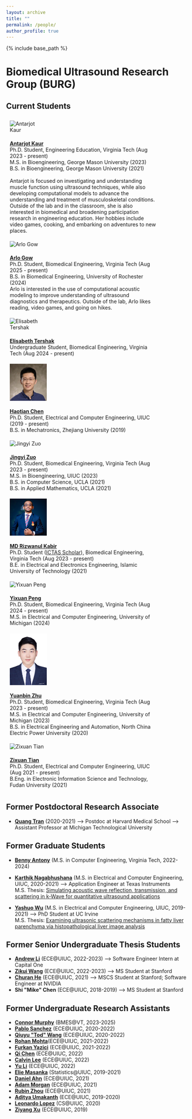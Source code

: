 ```yaml
---
layout: archive
title: ""
permalink: /people/
author_profile: true
---
```


{% include base_path %}

Biomedical Ultrasound Research Group (BURG)
======

## Current Students
<style>
.container {
  display: table;  #The container is needed to keep the column width consistent among rows.  
}

.row {
  width: 100%;
  height: 100%;
  display:table-row;
}
  
.column {
  float: left;
  padding: 10px;
}

.left {
  width: 20%;
  display: table-cell;
  vertical-align: middle;
}

.right {
  width: 80%;
  display: table-cell;
  vertical-align: middle;
}
  
@media screen and (max-width: 600px) {
  .column {
    width: 100%;
  }
  .left {
    width: 150px;
  }
}  
</style>

<div container>

<div class="row">
  <div class="column left">
    <div class="member__avatar">
      <img src="https://media.licdn.com/dms/image/D4D03AQFvkkk2iJ44Aw/profile-displayphoto-shrink_800_800/0/1700585993642?e=1724889600&v=beta&t=5TpZQlqOM74nhUvrcJlVWuYPzlLPXe-LAtqGjDI6jMM" align="left" class="member__avatar" alt="Antarjot Kaur"> 
    </div>
  </div>
  <div class="column right">
    <div class="member profile">
      <a href="https://www.linkedin.com/in/antarjot-kaur-5908461a2/"><strong>Antarjot Kaur</strong></a> <br>
      Ph.D. Student, Engineering Education, Virginia Tech (Aug 2023 - present)<br>
      M.S. in Bioengineering, George Mason University (2023)<br>
      B.S. in Bioengineering, George Mason University (2021)<br><br>
      Antarjot is focused on investigating and understanding muscle function using ultrasound techniques, while also developing computational models to advance the understanding and treatment of musculoskeletal conditions. Outside of the lab and in the classroom, she is also interested in biomedical and broadening participation research in engineering education. Her hobbies include video games, cooking, and embarking on adventures to new places. <br>
    </div>
  </div>
</div>

<div class="row">
  <div class="column left">
    <div class="member__avatar">
      <img src="/images/img/students/Arlo Gow.jpg" align="left" class="member__avatar" alt="Arlo Gow"> 
    </div>
  </div>
  <div class="column right">
    <div class="member profile">
      <a href="https://www.linkedin.com/in/arlo-gow-174870221/"><strong>Arlo Gow</strong></a> <br>
            Ph.D. Student, Biomedical Engineering, Virginia Tech (Aug 2025 - present)   <br>
            B.S. in Biomedical Engineering, University of Rochester (2024) <br>
            Arlo is interested in the use of computational acoustic modeling to improve understanding of ultrasound diagnostics and therapeutics. Outside of the lab, Arlo likes reading, video games, and going on hikes.
    </div>
  </div>
</div>

<div class="row">
  <div class="column left">
    <div class="member__avatar">
      <img src="/images/img/students/Elisabeth Tershak.jpg" align="left" class="member__avatar" alt="Elisabeth Tershak"> 
    </div>
  </div>
  <div class="column right">
    <div class="member profile">
      <a href="https://www.linkedin.com/in/elisabethtershak/"><strong>Elisabeth Tershak</strong></a> <br>
      Undergraduate Student, Biomedical Engineering, Virginia Tech (Aug 2024 - present)
    </div>
  </div>
</div>

<div class="row">
  <div class="column left">
    <div class="member__avatar">
      <img src="/images/img/students/Haotian Chen.jpg" align="left" class="member__avatar" alt="Haotian Chen"> 
    </div>
  </div>
  <div class="column right">
    <div class="member profile">
      <a href="https://www.linkedin.com/in/haotian-chen-6b207115a/"><strong>Haotian Chen</strong></a> <br>
      Ph.D. Student, Electrical and Computer Engineering, UIUC (2019 - present)<br>
      B.S. in Mechatronics, Zhejiang University (2019) <br>
    </div>
  </div>
</div>

<div class="row">
  <div class="column left">
    <div class="member__avatar">
      <img src="https://media.licdn.com/dms/image/D5603AQEwHYdRYb4itA/profile-displayphoto-shrink_400_400/0/1661814913532?e=1724889600&v=beta&t=fVops1xzRXhvtRbow2Pf3ahA-KLxuTaha5X5QMiOQv8" align="left" class="member__avatar" alt="Jingyi Zuo"> 
    </div>
  </div>
  <div class="column right">
    <div class="member profile">
      <a href="https://www.linkedin.com/in/jingyi-zuo-540618194/"><strong>Jingyi Zuo</strong></a> <br>
      Ph.D. Student, Biomedical Engineering, Virginia Tech (Aug 2023 - present)<br>
      M.S. in Bioengineering, UIUC (2023)<br>
      B.S. in Computer Science, UCLA (2021)<br>
      B.S. in Applied Mathematics, UCLA (2021)<br>
    </div>
  </div>
</div>

<div class="row">
  <div class="column left">
    <div class="member__avatar">
      <img src="/images/img/students/MD Rizwanul Kabir.jpg" align="left" class="member__avatar" alt="MD Rizwanul Kabir"> 
    </div>
  </div>
  <div class="column right">
    <div class="member profile">
      <a href="https://www.linkedin.com/in/md-rizwanul-kabir-415912152/"><strong>MD Rizwanul Kabir</strong></a> <br>
      Ph.D. Student (<a href="https://ictas.vt.edu/education/doctoralscholars.html/">ICTAS Scholar</a>), Biomedical Engineering, Virginia Tech (Aug 2023 - present)<br>
      B.E. in Electrical and Electronics Engineering, Islamic University of Technology (2021)<br>
    </div>
  </div>
</div>

<div class="row">
  <div class="column left">
    <div class="member__avatar">
      <img src="https://media.licdn.com/dms/image/v2/C4D03AQFi3xzxxh26hg/profile-displayphoto-shrink_800_800/profile-displayphoto-shrink_800_800/0/1644861484814?e=1732147200&v=beta&t=WHQ4eGcTcl3UlQRNt1ArR7t_3QltvrsGZkv8VCialO8" align="left" class="member__avatar" alt="Yixuan Peng"> 
    </div>
  </div>
  <div class="column right">
    <div class="member profile">
      <a href="https://www.linkedin.com/in/yixuan-peng-41b869231/"><strong>Yixuan Peng</strong></a> <br>
      Ph.D. Student, Biomedical Engineering, Virginia Tech (Aug 2024 - present)<br>
      M.S. in Electrical and Computer Engineering, University of Michigan (2024) <br>
    </div>
  </div>
</div>

<div class="row">
  <div class="column left">
    <div class="member__avatar">
      <img src="/images/img/students/Yuanbin Zhu.jpg" align="left" class="member__avatar" alt="Yuanbin Zhu"> 
    </div>
  </div>
  <div class="column right">
    <div class="member profile">
      <a href="https://www.linkedin.com/in/yuanbin-zhu-547471255/"><strong>Yuanbin Zhu</strong></a> <br>
      Ph.D. Student, Biomedical Engineering, Virginia Tech (Aug 2023 - present)<br>
      M.S. in Electrical and Computer Engineering, University of Michigan (2023) <br>
      B.S. in Electrical Engineering and Automation, North China Electric Power University (2020)<br>
    </div>
  </div>
</div>

<div class="row">
  <div class="column left">
    <div class="member__avatar">
      <img src="https://media.licdn.com/dms/image/D5603AQG1jdjfpBBB9w/profile-displayphoto-shrink_800_800/0/1707766294922?e=1724889600&v=beta&t=gwlmP4T0Lq6dGftjaEUdnTc24Uj88POFMsqpAmZjHew" align="left" class="member__avatar" alt="Zixuan Tian"> 
    </div>
  </div>
  <div class="column right">
    <div class="member profile">
      <a href="https://www.linkedin.com/in/zixuan-tian-911b77223/"><strong>Zixuan Tian</strong></a> <br>
      Ph.D. Student, Electrical and Computer Engineering, UIUC (Aug 2021 - present)<br>
      B.Eng. in Electronic Information Science and Technology, Fudan University (2021)<br>
    </div>
  </div>
</div>

</div>

## Former Postdoctoral Research Associate
- [**Quang Tran**](https://www.mtu.edu/cege/people/faculty-staff/faculty/tran/) (2020-2021) --> Postdoc at Harvard Medical School --> Assistant Professor at Michigan Technological University <br>

## Former Graduate Students
- [**Benny Antony**](https://www.linkedin.com/in/benny-antony-213a4b19b/) (M.S. in Computer Engineering, Virginia Tech, 2022-2024) 

- [**Karthik Nagabhushana**](https://www.linkedin.com/in/karthik-nagabhushana-19a61818/) (M.S. in Electrical and Computer Engineering, UIUC, 2020-2021) --> Application Engineer at Texas Instruments <br>
  M.S. Thesis: <a href = "pdf link">Simulating acoustic wave reflection, transmission, and scattering in k-Wave for quantitative ultrasound applications </a> 
- [**Yashuo Wu**](https://www.linkedin.com/in/yashuo-wu-070199129/) (M.S. in Electrical and Computer Engineering, UIUC, 2019-2021) --> PhD Student at UC Irvine  <br>
  M.S. Thesis: <a href = "/pdfs/Wu_MS_Thesis_2021.pdf">Examining ultrasonic scattering mechanisms in fatty liver parenchyma via histopathological liver image analysis  </a>  
     
## Former Senior Undergraduate Thesis Students
- [**Andrew Li**](https://www.linkedin.com/in/andrew-li-3b1190165) (ECE@UIUC, 2022-2023) --> Software Engineer Intern at Capital One <br>
- [**Zikui Wang**](https://www.linkedin.com/in/zikui-wang/) (ECE@UIUC, 2022-2023) --> MS Student at Stanford <br>
- [**Churan He**](https://www.linkedin.com/in/churan-he/) (ECE@UIUC, 2021) --> MSCS Student at Stanford; Software Engineer at NVIDIA <br>
- **Shi "Mike" Chen** (ECE@UIUC, 2018-2019) --> MS Student at Stanford  <br>

## Former Undergraduate Research Assistants
- [**Connor Murphy**](https://www.linkedin.com/in/connor-murphy5974/) (BMES@VT, 2023-2025)
- [**Pablo Sanchez**](https://www.linkedin.com/in/pablo-sanchez-jr/) (ECE@UIUC, 2020-2022)
- [**Qiuyu "Tod" Wang**](https://www.linkedin.com/in/qiuyu-wang-9887b41a2/) (ECE@UIUC, 2020-2022)
- [**Rohan Mohta**](https://www.linkedin.com/in/rohan-mohta/)(ECE@UIUC, 2021-2022)
- [**Furkan Yazici**](https://www.linkedin.com/in/furkan-yazici/) (ECE@UIUC, 2021-2022)
- [**Qi Chen**](https://www.linkedin.com/in/robbychen/) (ECE@UIUC, 2022)
- [**Calvin Lee**](https://www.linkedin.com/in/calvinlee3/) (ECE@UIUC, 2022)
- [**Yu Li**](https://www.linkedin.com/in/yu-li-37ba70223/) (ECE@UIUC, 2022)
- [**Elie Masanka**](https://www.linkedin.com/in/eliemasanka/) (Statistics@UIUC, 2019-2021)
- [**Daniel Ahn**](https://www.linkedin.com/in/daniel-ahn-37482919a) (ECE@UIUC, 2021)
- [**Adam Morgan**](https://www.linkedin.com/in/adam-awaleh-morgan/) (ECE@UIUC, 2021)
- [**Rubin Zhou**](https://www.linkedin.com/in/rui-zhou-146140258/) (ECE@UIUC, 2021)
- [**Aditya Umakanth**](https://www.linkedin.com/in/aditya-umakanth-932336125/) (ECE@UIUC, 2019-2020)
- [**Leonardo Lopez**](https://www.linkedin.com/in/le0198/) (CS@UIUC, 2020)
- [**Ziyang Xu**](https://www.linkedin.com/in/ziyang-xu-6558a8227) (ECE@UIUC, 2019)
